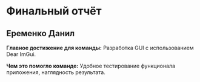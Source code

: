 # Финальный отчёт

## Еременко Данил

**Главное достижение для команды:** Разработка GUI с использованием Dear ImGui.

**Чем это помогло команде:** Удобное тестирование функционала приложения, наглядность результата.
